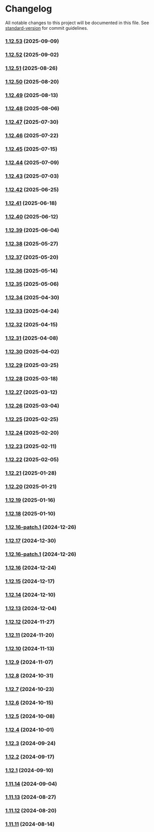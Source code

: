 # Changelog

All notable changes to this project will be documented in this file. See [standard-version](https://github.com/conventional-changelog/standard-version) for commit guidelines.

### [1.12.53](https://github.com/surveyjs/survey-creator/compare/v1.12.52...v1.12.53) (2025-09-09)

### [1.12.52](https://github.com/surveyjs/survey-creator/compare/v1.12.51...v1.12.52) (2025-09-02)

### [1.12.51](https://github.com/surveyjs/survey-creator/compare/v1.12.50...v1.12.51) (2025-08-26)

### [1.12.50](https://github.com/surveyjs/survey-creator/compare/v1.12.49...v1.12.50) (2025-08-20)

### [1.12.49](https://github.com/surveyjs/survey-creator/compare/v1.12.48...v1.12.49) (2025-08-13)

### [1.12.48](https://github.com/surveyjs/survey-creator/compare/v1.12.47...v1.12.48) (2025-08-06)

### [1.12.47](https://github.com/surveyjs/survey-creator/compare/v1.12.46...v1.12.47) (2025-07-30)

### [1.12.46](https://github.com/surveyjs/survey-creator/compare/v1.12.45...v1.12.46) (2025-07-22)

### [1.12.45](https://github.com/surveyjs/survey-creator/compare/v1.12.44...v1.12.45) (2025-07-15)

### [1.12.44](https://github.com/surveyjs/survey-creator/compare/v1.12.43...v1.12.44) (2025-07-09)

### [1.12.43](https://github.com/surveyjs/survey-creator/compare/v1.12.42...v1.12.43) (2025-07-03)

### [1.12.42](https://github.com/surveyjs/survey-creator/compare/v1.12.41...v1.12.42) (2025-06-25)

### [1.12.41](https://github.com/surveyjs/survey-creator/compare/v1.12.40...v1.12.41) (2025-06-18)

### [1.12.40](https://github.com/surveyjs/survey-creator/compare/v1.12.39...v1.12.40) (2025-06-12)

### [1.12.39](https://github.com/surveyjs/survey-creator/compare/v1.12.38...v1.12.39) (2025-06-04)

### [1.12.38](https://github.com/surveyjs/survey-creator/compare/v1.12.37...v1.12.38) (2025-05-27)

### [1.12.37](https://github.com/surveyjs/survey-creator/compare/v1.12.36...v1.12.37) (2025-05-20)

### [1.12.36](https://github.com/surveyjs/survey-creator/compare/v1.12.35...v1.12.36) (2025-05-14)

### [1.12.35](https://github.com/surveyjs/survey-creator/compare/v1.12.34...v1.12.35) (2025-05-06)

### [1.12.34](https://github.com/surveyjs/survey-creator/compare/v1.12.33...v1.12.34) (2025-04-30)

### [1.12.33](https://github.com/surveyjs/survey-creator/compare/v1.12.32...v1.12.33) (2025-04-24)

### [1.12.32](https://github.com/surveyjs/survey-creator/compare/v1.12.31...v1.12.32) (2025-04-15)

### [1.12.31](https://github.com/surveyjs/survey-creator/compare/v1.12.30...v1.12.31) (2025-04-08)

### [1.12.30](https://github.com/surveyjs/survey-creator/compare/v1.12.29...v1.12.30) (2025-04-02)

### [1.12.29](https://github.com/surveyjs/survey-creator/compare/v1.12.28...v1.12.29) (2025-03-25)

### [1.12.28](https://github.com/surveyjs/survey-creator/compare/v1.12.27...v1.12.28) (2025-03-18)

### [1.12.27](https://github.com/surveyjs/survey-creator/compare/v1.12.26...v1.12.27) (2025-03-12)

### [1.12.26](https://github.com/surveyjs/survey-creator/compare/v1.12.25...v1.12.26) (2025-03-04)

### [1.12.25](https://github.com/surveyjs/survey-creator/compare/v1.12.24...v1.12.25) (2025-02-25)

### [1.12.24](https://github.com/surveyjs/survey-creator/compare/v1.12.23...v1.12.24) (2025-02-20)

### [1.12.23](https://github.com/surveyjs/survey-creator/compare/v1.12.22...v1.12.23) (2025-02-11)

### [1.12.22](https://github.com/surveyjs/survey-creator/compare/v1.12.21...v1.12.22) (2025-02-05)

### [1.12.21](https://github.com/surveyjs/survey-creator/compare/v1.12.20...v1.12.21) (2025-01-28)

### [1.12.20](https://github.com/surveyjs/survey-creator/compare/v1.12.19...v1.12.20) (2025-01-21)

### [1.12.19](https://github.com/surveyjs/survey-creator/compare/v1.12.18...v1.12.19) (2025-01-16)

### [1.12.18](https://github.com/surveyjs/survey-creator/compare/v1.12.17...v1.12.18) (2025-01-10)

### [1.12.16-patch.1](https://github.com/surveyjs/survey-creator/compare/v1.12.16...v1.12.16-patch.1) (2024-12-26)

### [1.12.17](https://github.com/surveyjs/survey-creator/compare/v1.12.16...v1.12.17) (2024-12-30)

### [1.12.16-patch.1](https://github.com/surveyjs/survey-creator/compare/v1.12.15...v1.12.16-patch.1) (2024-12-26)

### [1.12.16](https://github.com/surveyjs/survey-creator/compare/v1.12.15...v1.12.16) (2024-12-24)

### [1.12.15](https://github.com/surveyjs/survey-creator/compare/v1.12.14...v1.12.15) (2024-12-17)

### [1.12.14](https://github.com/surveyjs/survey-creator/compare/v1.12.13...v1.12.14) (2024-12-10)

### [1.12.13](https://github.com/surveyjs/survey-creator/compare/v1.12.12...v1.12.13) (2024-12-04)

### [1.12.12](https://github.com/surveyjs/survey-creator/compare/v1.12.11...v1.12.12) (2024-11-27)

### [1.12.11](https://github.com/surveyjs/survey-creator/compare/v1.12.10...v1.12.11) (2024-11-20)

### [1.12.10](https://github.com/surveyjs/survey-creator/compare/v1.12.9...v1.12.10) (2024-11-13)

### [1.12.9](https://github.com/surveyjs/survey-creator/compare/v1.12.8...v1.12.9) (2024-11-07)

### [1.12.8](https://github.com/surveyjs/survey-creator/compare/v1.12.7...v1.12.8) (2024-10-31)

### [1.12.7](https://github.com/surveyjs/survey-creator/compare/v1.12.6...v1.12.7) (2024-10-23)

### [1.12.6](https://github.com/surveyjs/survey-creator/compare/v1.12.5...v1.12.6) (2024-10-15)

### [1.12.5](https://github.com/surveyjs/survey-creator/compare/v1.12.4...v1.12.5) (2024-10-08)

### [1.12.4](https://github.com/surveyjs/survey-creator/compare/v1.12.3...v1.12.4) (2024-10-01)

### [1.12.3](https://github.com/surveyjs/survey-creator/compare/v1.12.2...v1.12.3) (2024-09-24)

### [1.12.2](https://github.com/surveyjs/survey-creator/compare/v1.12.1...v1.12.2) (2024-09-17)

### [1.12.1](https://github.com/surveyjs/survey-creator/compare/v1.11.14...v1.12.1) (2024-09-10)

### [1.11.14](https://github.com/surveyjs/survey-creator/compare/v1.11.13...v1.11.14) (2024-09-04)

### [1.11.13](https://github.com/surveyjs/survey-creator/compare/v1.11.12...v1.11.13) (2024-08-27)

### [1.11.12](https://github.com/surveyjs/survey-creator/compare/v1.11.11...v1.11.12) (2024-08-20)

### [1.11.11](https://github.com/surveyjs/survey-creator/compare/v1.11.10...v1.11.11) (2024-08-14)
